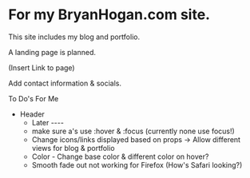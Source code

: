 # For my BryanHogan.com site.
This site includes my blog and portfolio.

A landing page is planned.

(Insert Link to page)

Add contact information & socials.

To Do's For Me
- Header
    - Later ----
    - make sure a's use :hover & :focus (currently none use focus!)
    - Change icons/links displayed based on props -> Allow different views for blog & portfolio
    - Color - Change base color & different color on hover?
    - Smooth fade out not working for Firefox (How's Safari looking?)